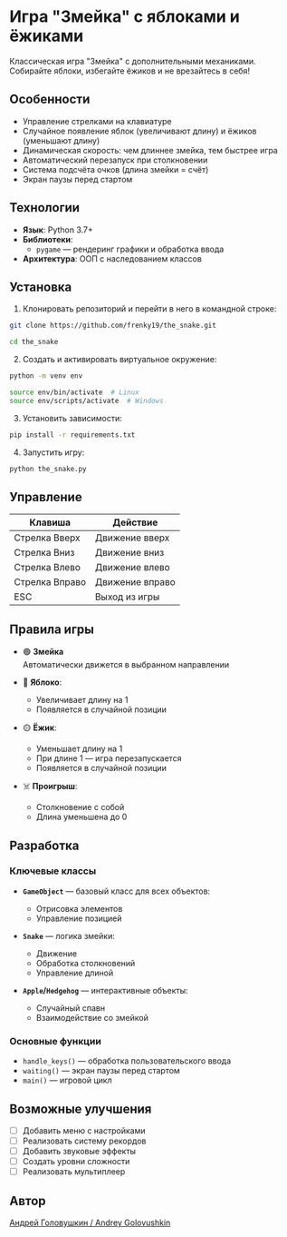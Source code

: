 # Игра "Змейка" с яблоками и ёжиками

Классическая игра "Змейка" с дополнительными механиками. Собирайте яблоки, избегайте ёжиков и не врезайтесь в себя!

## Особенности

- Управление стрелками на клавиатуре
- Случайное появление яблок (увеличивают длину) и ёжиков (уменьшают длину)
- Динамическая скорость: чем длиннее змейка, тем быстрее игра
- Автоматический перезапуск при столкновении
- Система подсчёта очков (длина змейки = счёт)
- Экран паузы перед стартом

## Технологии

- **Язык**: Python 3.7+
- **Библиотеки**: 
  - `pygame` — рендеринг графики и обработка ввода
- **Архитектура**: ООП с наследованием классов

## Установка

1. Клонировать репозиторий и перейти в него в командной строке:

```bash
git clone https://github.com/frenky19/the_snake.git
```
```bash
cd the_snake
```

2. Создать и активировать виртуальное окружение:

```bash
python -m venv env
```
```bash
source env/bin/activate  # Linux
source env/scripts/activate  # Windows
```

3. Установить зависимости:

```bash
pip install -r requirements.txt
```

4. Запустить игру:

```bash
python the_snake.py
```

## Управление

| Клавиша         | Действие               |
|-----------------|------------------------|
| Стрелка Вверх   | Движение вверх         |
| Стрелка Вниз    | Движение вниз          |
| Стрелка Влево   | Движение влево         |
| Стрелка Вправо  | Движение вправо        |
| ESC             | Выход из игры          |

## Правила игры

- 🟢 **Змейка**  
  Автоматически движется в выбранном направлении

- 🍎 **Яблоко**:
  - Увеличивает длину на 1
  - Появляется в случайной позиции

- 🟡 **Ёжик**:
  - Уменьшает длину на 1
  - При длине 1 — игра перезапускается
  - Появляется в случайной позиции

- ☠️ **Проигрыш**:
  - Столкновение с собой
  - Длина уменьшена до 0

## Разработка

### Ключевые классы

- **`GameObject`** — базовый класс для всех объектов:
  - Отрисовка элементов
  - Управление позицией

- **`Snake`** — логика змейки:
  - Движение
  - Обработка столкновений
  - Управление длиной

- **`Apple`/`Hedgehog`** — интерактивные объекты:
  - Случайный спавн
  - Взаимодействие со змейкой

### Основные функции

- `handle_keys()` — обработка пользовательского ввода
- `waiting()` — экран паузы перед стартом
- `main()` — игровой цикл

## Возможные улучшения

- [ ] Добавить меню с настройками
- [ ] Реализовать систему рекордов
- [ ] Добавить звуковые эффекты
- [ ] Создать уровни сложности
- [ ] Реализовать мультиплеер

## Автор  
[Андрей Головушкин / Andrey Golovushkin](https://github.com/Frenky19)
